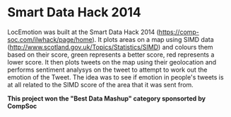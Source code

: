 Smart Data Hack 2014
====================

LocEmotion was built at the Smart Data Hack 2014 (https://comp-soc.com/ilwhack/page/home).  It plots areas on a map
using SIMD data (http://www.scotland.gov.uk/Topics/Statistics/SIMD) and colours them based on their score, green 
represents a better score, red represents a lower score.  It then plots tweets on the map using their geolocation
and performs sentiment analysys on the tweet to attempt to work out the emotion of the Tweet.  The idea was to see if
emotion in people's tweets is at all related to the SIMD score of the area that it was sent from.

**This project won the "Best Data Mashup" category sponsorted by CompSoc**
